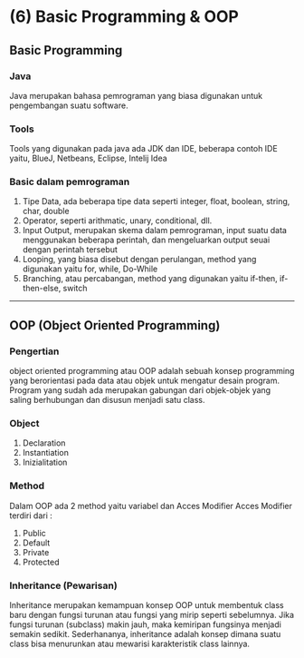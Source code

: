 # (6) Basic Programming & OOP
## Basic Programming
### Java
Java merupakan bahasa pemrograman yang biasa digunakan untuk pengembangan suatu software.

### Tools
Tools yang digunakan pada java ada JDK dan IDE,
beberapa contoh IDE yaitu, BlueJ, Netbeans, Eclipse, Intelij Idea

### Basic dalam pemrograman
1. Tipe Data, ada beberapa tipe data seperti integer, float, boolean, string, char, double
2. Operator, seperti arithmatic, unary, conditional, dll.
3. Input Output, merupakan skema dalam pemrograman, input suatu data menggunakan beberapa perintah, dan mengeluarkan output seuai dengan perintah tersebut
4. Looping, yang biasa disebut dengan perulangan, method yang digunakan yaitu for, while, Do-While
5. Branching, atau percabangan, method yang digunakan yaitu if-then, if-then-else, switch
---
## OOP (Object Oriented Programming)
### Pengertian
object oriented programming atau OOP adalah sebuah konsep programming yang berorientasi pada data atau objek untuk mengatur desain program. Program yang sudah ada merupakan gabungan dari objek-objek yang saling berhubungan dan disusun menjadi satu class.

### Object 
1. Declaration
2. Instantiation
3. Inizialitation

### Method
Dalam OOP ada 2 method yaitu variabel dan Acces Modifier
Acces Modifier terdiri dari :
1. Public
2. Default
3. Private
4. Protected

### Inheritance (Pewarisan)
Inheritance merupakan kemampuan konsep OOP untuk membentuk class baru dengan fungsi turunan atau fungsi yang mirip seperti sebelumnya. Jika fungsi turunan (subclass) makin jauh, maka kemiripan fungsinya menjadi semakin sedikit. Sederhananya, inheritance adalah konsep dimana suatu class bisa menurunkan atau mewarisi karakteristik class lainnya.
